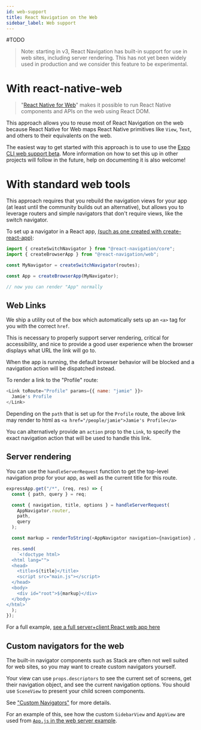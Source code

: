 ```yaml
---
id: web-support
title: React Navigation on the Web
sidebar_label: Web support
---
```


#TODO

> Note: starting in v3, React Navigation has built-in support for use in web sites, including server rendering. This has not yet been widely used in production and we consider this feature to be experimental.

# With react-native-web

> "[React Native for Web](https://github.com/necolas/react-native-web)" makes it possible to run React Native components and APIs on the web using React DOM.

This approach allows you to reuse most of React Navigation on the web because React Native for Web maps React Native primitives like `View`, `Text`, and others to their equivalents on the web.

The easiest way to get started with this approach is to use to use the [Expo CLI web support beta](https://blog.expo.io/expo-cli-and-sdk-web-support-beta-d0c588221375). More information on how to set this up in other projects will follow in the future, help on documenting it is also welcome!

# With standard web tools

This approach requires that you rebuild the navigation views for your app (at least until the community builds out an alternative), but allows you to leverage routers and simple navigators that don't require views, like the switch navigator.

To set up a navigator in a React app, [(such as one created with create-react-app)](https://github.com/react-navigation/example-web):

```js
import { createSwitchNavigator } from "@react-navigation/core";
import { createBrowserApp } from "@react-navigation/web";

const MyNavigator = createSwitchNavigator(routes);

const App = createBrowserApp(MyNavigator);

// now you can render "App" normally
```

## Web Links

We ship a utility out of the box which automatically sets up an `<a>` tag for you with the correct `href`.

This is necessary to properly support server rendering, critical for accessibility, and nice to provide a good user experience when the browser displays what URL the link will go to.

When the app is running, the default browser behavior will be blocked and a navigation action will be dispatched instead.

To render a link to the "Profile" route:

```js
<Link toRoute="Profile" params={{ name: "jamie" }}>
  Jamie's Profile
</Link>
```

Depending on the `path` that is set up for the `Profile` route, the above link may render to html as `<a href="/people/jamie">Jamie's Profile</a>`

You can alternatively provide an `action` prop to the `Link`, to specify the exact navigation action that will be used to handle this link.

## Server rendering

You can use the `handleServerRequest` function to get the top-level navigation prop for your app, as well as the current title for this route.

```js
expressApp.get("/*", (req, res) => {
  const { path, query } = req;

  const { navigation, title, options } = handleServerRequest(
    AppNavigator.router,
    path,
    query
  );

  const markup = renderToString(<AppNavigator navigation={navigation} />);

  res.send(
    `<!doctype html>
  <html lang="">
  <head>
    <title>${title}</title>
    <script src="main.js"></script>
  </head>
  <body>
    <div id="root">${markup}</div>
  </body>
</html>`
  );
});
```

For a full example, [see a full server+client React web app here](https://github.com/react-navigation/web-server-example)

## Custom navigators for the web

The built-in navigator components such as Stack are often not well suited for web sites, so you may want to create custom navigators yourself.

Your view can use `props.descriptors` to see the current set of screens, get their navigation object, and see the current navigation options. You should use `SceneView` to present your child screen components.

See ["Custom Navigators"](custom-navigators.html) for more details.

For an example of this, see how the custom `SidebarView` and `AppView` are used from [`App.js` in the web server example](https://github.com/react-navigation/web-server-example/blob/master/src/App.js).
